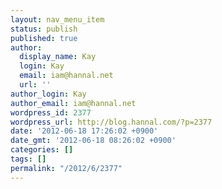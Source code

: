 ```yaml
---
layout: nav_menu_item
status: publish
published: true
author:
  display_name: Kay
  login: Kay
  email: iam@hannal.net
  url: ''
author_login: Kay
author_email: iam@hannal.net
wordpress_id: 2377
wordpress_url: http://blog.hannal.com/?p=2377
date: '2012-06-18 17:26:02 +0900'
date_gmt: '2012-06-18 08:26:02 +0900'
categories: []
tags: []
permalink: "/2012/6/2377"
---
```


